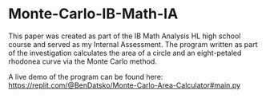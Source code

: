 # Monte-Carlo-IB-Math-IA
 This paper was created as part of the IB Math Analysis HL high school course and served as my Internal Assessment. The program written as part of the investigation calculates the area of a circle and an eight-petaled rhodonea curve via the Monte Carlo method. 
 
A live demo of the program can be found here:
https://replit.com/@BenDatsko/Monte-Carlo-Area-Calculator#main.py
